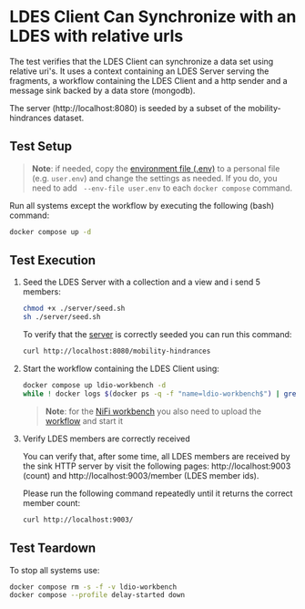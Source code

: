 # LDES Client Can Synchronize with an LDES with relative urls
The test verifies that the LDES Client can synchronize a data set using relative uri's. It uses a context containing an LDES Server serving the fragments, a workflow containing the LDES Client and a http sender and a message sink backed by a data store (mongodb).

The server (http://localhost:8080) is seeded by a subset of the mobility-hindrances dataset.

## Test Setup
> **Note**: if needed, copy the [environment file (.env)](./.env) to a personal file (e.g. `user.env`) and change the settings as needed. If you do, you need to add ` --env-file user.env` to each `docker compose` command.

Run all systems except the workflow by executing the following (bash) command:
```bash
docker compose up -d
```

## Test Execution
1. Seed the LDES Server with a collection and a view and i send 5 members:
    ```bash
   chmod +x ./server/seed.sh
   sh ./server/seed.sh
   ```
    To verify that the [server](http://localhost:8080) is correctly seeded you can run this command: 
    ```bash
    curl http://localhost:8080/mobility-hindrances
    ```

2. Start the workflow containing the LDES Client using:
    ```bash
    docker compose up ldio-workbench -d
    while ! docker logs $(docker ps -q -f "name=ldio-workbench$") | grep 'Started Application in' ; do sleep 1; done
    ```
    > **Note**: for the [NiFi workbench](https://localhost:8443/nifi/) you also need to upload the [workflow](./nifi-workflow.json) and start it

3. Verify LDES members are correctly received

    You can verify that, after some time, all LDES members are received by the sink HTTP server by visit the following pages: http://localhost:9003 (count) and http://localhost:9003/member (LDES member ids).

    Please run the following command repeatedly until it returns the correct member count:
    ```bash
    curl http://localhost:9003/
    ```

## Test Teardown
To stop all systems use:
```bash
docker compose rm -s -f -v ldio-workbench
docker compose --profile delay-started down
```
